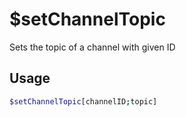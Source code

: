 # $setChannelTopic

Sets the topic of a channel with given ID

## Usage

```bash
$setChannelTopic[channelID;topic]
```

